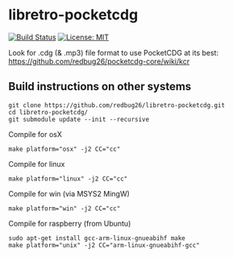 # libretro-pocketcdg

[![Build Status](https://travis-ci.org/redbug26/libretro-pocketcdg.svg?branch=master)](https://travis-ci.org/travis-ci/travis-api) [![License: MIT](https://img.shields.io/badge/License-MIT-yellow.svg)](https://opensource.org/licenses/MIT)

Look for .cdg (& .mp3) file format to use PocketCDG at its best: https://github.com/redbug26/pocketcdg-core/wiki/kcr

## Build instructions on other systems

``` 
git clone https://github.com/redbug26/libretro-pocketcdg.git
cd libretro-pocketcdg/
git submodule update --init --recursive
``` 

Compile for osX
``` 
make platform="osx" -j2 CC="cc" 
```

Compile for linux
``` 
make platform="linux" -j2 CC="cc" 
```

Compile for win (via MSYS2 MingW)
``` 
make platform="win" -j2 CC="cc"
```

Compile for raspberry (from Ubuntu)
```
sudo apt-get install gcc-arm-linux-gnueabihf make
make platform="unix" -j2 CC="arm-linux-gnueabihf-gcc"
```

